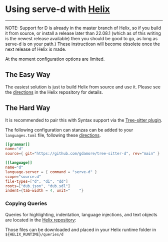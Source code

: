 # Using serve-d with [Helix][1]
---

NOTE: Support for D is already in the master branch of Helix, so
if you build it from source, or install a release later than
22.08.1 (which as of this writing is the newest release available)
then you should be good to go, as long as serve-d is on your path.)
These instructiosn will become obsolete once the next release
of Helix is made.

At the moment configuration options are limited.

## The Easy Way

The easiest solution is just to build Helix from source and use it.
Please see the [directions][2] in the Helix repository for details.

## The Hard Way

It is recommended to pair this with Syntax support via the
[Tree-sitter plugin][3].

The following configuration can stanzas can be added to your
`languages.toml` file, following these  [directions][4].

```toml
[[grammar]]
name="d"
source={ git="https://github.com/gdamore/tree-sitter-d", rev="main" }

[[language]]
name="d"
language-server = { command = "serve-d" }
scope="source.d"
file-types=["d", "di", "dd"]
roots=["dub.json", "dub.sdl"]
indent={tab-width = 4, unit="    "}
```

### Copying Queries

Queries for highlighting, indentation, language injections, and
text objects are located in the [Helix repository][5]:

Those files can be downloaded and placed in your Helix runtime folder
in `${HELIX_RUNTIME}/queries/d`

[1]: https://helix-editor.com "Helix Web Site"
[2]: https://github.com/helix-editor/helix#installation "Helix Installation"
[3]: https://github.com/gdamore/tree-sitter-d/ "Tree-sitter Grammar for D"
[4]: https://docs.helix-editor.com/guides/adding_languages.html "Adding Languages to Helix"
[5]: https://github.com/helix-editor/helix/tree/master/runtime/queries/d "D syntax queries for Helix"
 
